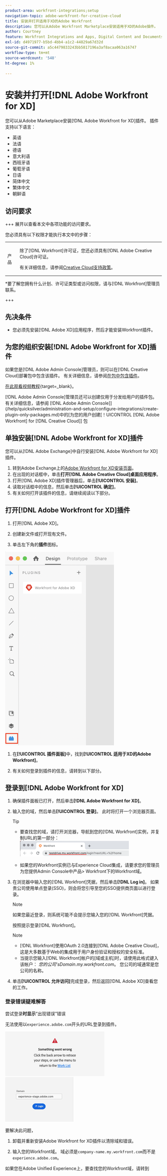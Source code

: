 ```yaml
---
product-area: workfront-integrations;setup
navigation-topic: adobe-workfront-for-creative-cloud
title: 安装并打开适用于XD的Adobe Workfront
description: 您可以从Adobe Workfront Marketplace安装适用于XD的Adobe插件。
author: Courtney
feature: Workfront Integrations and Apps, Digital Content and Documents
exl-id: d4971977-b5bd-4bb4-a1c2-44829a67d32d
source-git-commit: a5c4479833243bb5817196a3af8acaa063a16747
workflow-type: tm+mt
source-wordcount: '548'
ht-degree: 1%

---
```


# 安装并打开[!DNL Adobe Workfront for XD]

您可以从Adobe Marketplace安装[!DNL Adobe Workfront for XD]插件。 插件支持以下语言：

* 英语
* 法语
* 德语
* 意大利语
* 西班牙语
* 葡萄牙语
* 日语
* 简体中文
* 繁体中文
* 朝鲜语

## 访问要求

+++ 展开以查看本文中各项功能的访问要求。

您必须具有以下权限才能执行本文中的步骤：

<table style="table-layout:auto"> 
 <col> 
 </col> 
 <col> 
 </col> 
 <tbody> 
 <!-- <tr> 
   <td role="rowheader">[!DNL Adobe Workfront] plan*</td> 
   <td> <p>[!UICONTROL Pro] or higher</p> </td> 
  </tr> 
  <tr data-mc-conditions=""> 
   <td role="rowheader">[!DNL Adobe Workfront] license*</td> 
   <td> <p>[!UICONTROL Work] or [!UICONTROL Plan]</p> </td> 
  </tr> -->
  <tr> 
   <td role="rowheader">产品</td> 
   <td><p>除了[!DNL Workfront]许可证，您还必须具有[!DNL Adobe Creative Cloud]许可证。</p><p>有关详细信息，请参阅<a href="https://helpx.adobe.com/support/programs/cc-support-policy.html#cce" class="MCXref xref" xrefformat="{para}">Creative Cloud支持政策</a>。</p></td> 
  </tr> 
 </tbody> 
</table>

&#42;要了解您拥有什么计划、许可证类型或访问权限，请与[!DNL Workfront]管理员联系。

+++

## 先决条件

* 您必须先安装[!DNL Adobe XD]应用程序，然后才能安装Workfront插件。

## 为您的组织安装[!DNL Adobe Workfront for XD]插件

如果您是[!DNL Adobe Admin Console]管理员，则可以在[!DNL Creative Cloud]部署包中包含该插件。 有关详细信息，请参阅[在包中包含插件](https://helpx.adobe.com/in/enterprise/using/manage-extensions.html)。

[在此观看视频教程](https://www.youtube.com/watch?v=zzvXNLIBzrc){target=_blank}。

[!DNL Adobe Admin Console]管理员还可以创建仅用于分发给用户的插件包。 有关详细信息，请参阅 [!DNL Adobe Admin Console]](/help/quicksilver/administration-and-setup/configure-integrations/create-plugin-only-packages.md)中的[为您的用户创建[！UICONTROL [!DNL Adobe Workfront]  for [!DNL Creative Cloud]] 包

## 单独安装[!DNL Adobe Workfront for XD]插件

您可以从[!DNL Adobe Exchange]中自行安装[!DNL Adobe Workfront for XD]插件。

1. 转到Adobe Exchange上的[Adobe Workfront for XD安装页面](https://exchange.adobe.com/apps/cc/4c3566f9?pluginId=4c3566f9&amp;workflow=share)。
1. 在出现的对话框中，单击&#x200B;**打开[!DNL Adobe Creative Cloud]桌面应用程序**。
1. 打开[!DNL Adobe XD]插件管理器后，单击&#x200B;**[!UICONTROL 安装]**。
1. 读取对话框中的信息，然后单击&#x200B;**[!UICONTROL 确定]**。
1. 有关如何打开该插件的信息，请继续阅读以下部分。

## 打开[!DNL Adobe Workfront for XD]插件

1. 打开[!DNL Adobe XD]。

1. 创建新文件或打开现有文件。

1. 单击左下角的&#x200B;**插件**&#x200B;图标。

![XD插件窗口](assets/xd-plugin-window-350x620.png)

1. 在&#x200B;**[!UICONTROL 插件面板]**&#x200B;中，找到&#x200B;**[!UICONTROL 适用于XD的Adobe Workfront]**。

1. 有关如何登录到插件的信息，请转到以下部分。

## 登录到[!DNL Adobe Workfront for XD]

1. 确保插件面板已打开，然后单击&#x200B;**[!DNL Adobe Workfront for XD]**。
1. 输入您的域，然后单击&#x200B;**[!UICONTROL 登录]**。 此时将打开一个浏览器页面。

   >[!TIP]
   >
   >* 要查找您的域，请打开浏览器，导航到您的[!DNL Workfront]实例，并复制URL的第一部分：\
   >![查找域](assets/domain-350x50.png)
   >
   > * 如果您的Workfront实例已与Experience Cloud集成，请要求您的管理员为您提供Admin Console中产品> Workfront下的Workfront域。

1. 在浏览器中输入您的[!DNL Workfront]凭据，然后单击&#x200B;**[!DNL Log in]**。 如果贵公司使用单点登录(SSO)，则会将您引导至您的SSO提供商页面以进行登录。

   >[!NOTE]
   >
   >如果您最近登录，则系统可能不会提示您输入您的[!DNL Workfront]凭据。

   按照提示登录[!DNL Workfront]。

   >[!NOTE]
   >
   >* [!DNL Workfront]使用OAuth 2.0连接到[!DNL Adobe Creative Cloud]，这是大多数基于Web的集成用于用户身份验证和授权的安全标准。
   >* 当提示您输入[!DNL Workfront]帐户的[域或主机]时，请使用此格式键入该帐户： *您的公司&#39;sDomain.my.workfront.com*。 您公司的域通常是您公司的名称。

1. 单击&#x200B;**[!UICONTROL 允许访问]**&#x200B;完成登录，然后返回[!DNL Adobe XD]查看您的工作。

### 登录错误疑难解答

尝试登录&#x200B;**时显示**“出现错误”错误


无法使用以`experience.adobe.com`开头的URL登录到插件。

![登录错误](assets/plugin-log-in-error.png) ![域](assets/incorrect-domain.png)


要解决此问题，

1. 卸载并重新安装Adobe Workfront for XD插件以清除域和错误。

1. 输入您的Workfront域。 域必须是`company-name.my.workfront.com`而不是`experience.adobe.com`。

如果您在Adobe Unified Experience上，要查找您的Workfront域，请转到
